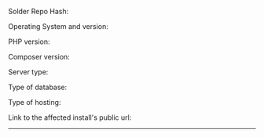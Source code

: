 <!--
After reading this section, fill out the fields below.

Please note that this is the issue tracker for Technic Solder, and NOT the place to
post problems opening/installing/managing any modpacks/mods/java/anything else.

If you are having issues installing or opening a modpack, ask for assistance in the #help
channel of the Technic discord server.

If the launcher is crashing, make an issue here: https://github.com/TechnicPack/TechnicLauncher

If you are having issues managing a pack, or having any issues with the
platform or website, ask for help here: http://www.technicpack.net/help


GUIDELINES TO FOLLOW WHEN REPORTING:

Please be aware that Solder is intended for experienced server admins only, and so it is
expected that you've at least tried to research an issue before reporting it.

Note that Windows is not officially supported. (Though some community members may help)

Please try to be respectful when reporting an issue. We understand that bugs are
frustrating, but getting mad will only make it harder to fix.

Please fill out all other information to the best of your knowledge.
-->

  Solder Repo Hash:

  Operating System and version:

  PHP version:

<!-- Can be found by running ```php -v``` -->
  Composer version:

<!-- Can be found using composer -v -->
  Server type:

  Type of database:

<!-- Are you using MySQL, or Sqlite? -->
  Type of hosting:

<!-- Shared? VPS? Dedi? Cloud? -->
  Link to the affected install's public url:

<!-- The URL to your Solder's public folder -->
---------------------------------------------------------

<!-- Please describe the issue you are having in as much detail as possible here -->
